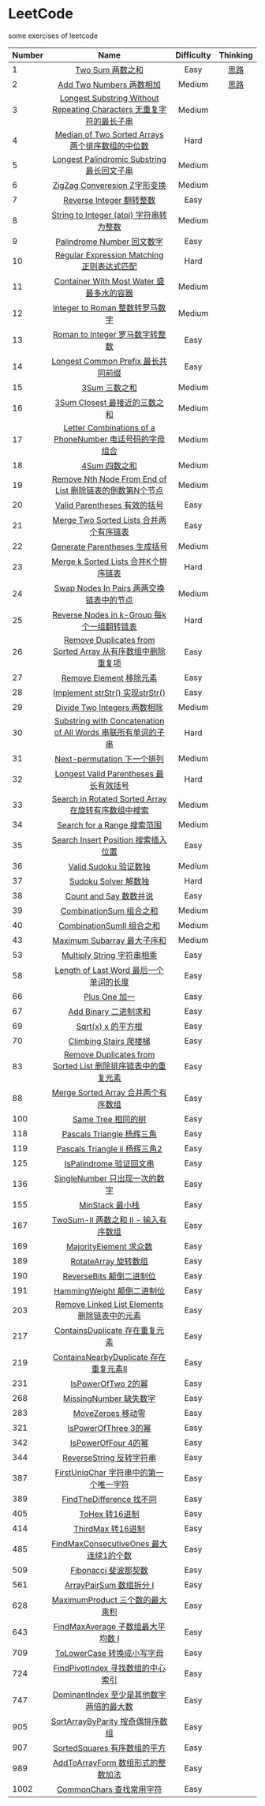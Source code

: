 # LeetCode

some exercises of leetcode

| Number | Name | Difficulty | Thinking |
| ------------- |:-------------:| :-----:| :-----:|  
| 1 | [Two Sum 两数之和](https://github.com/kaisa911/LeetCode/blob/master/Solutions/Easy/1-TwoSum.js) | Easy | [思路](https://github.com/kaisa911/LeetCode/issues/1)
| 2 | [Add Two Numbers 两数相加](https://github.com/kaisa911/LeetCode/blob/master/Solutions/Medium/2-AddTwoNumbers.js) | Medium | [思路](https://github.com/kaisa911/LeetCode/issues/2)
| 3 | [Longest Substring Without Repeating Characters 无重复字符的最长子串](https://github.com/kaisa911/LeetCode/blob/master/Solutions/Medium/3-LongestSubstringWithoutRepeatingCharacters%20.js) | Medium |
| 4 | [Median of Two Sorted Arrays 两个排序数组的中位数](https://github.com/kaisa911/LeetCode/blob/master/Solutions/Hard/4-MedianofTwoSortedArrays.js) | Hard |
| 5 | [Longest Palindromic Substring 最长回文子串](https://github.com/kaisa911/LeetCode/blob/master/Solutions/Medium/5-LongestPalindromicSubstring.js) | Medium |
| 6 | [ZigZag Converesion Z字形变换](https://github.com/kaisa911/LeetCode/blob/master/Solutions/Medium/6-ZigZagConveresion.js) | Medium |  
| 7 | [Reverse Integer 翻转整数](https://github.com/kaisa911/LeetCode/blob/master/Solutions/Easy/7-ReverseInteger.js) | Easy |
| 8 | [String to Integer (atoi) 字符串转为整数](https://github.com/kaisa911/LeetCode/blob/master/Solutions/Medium/8-StringtoInteger(atoi).js) | Medium |  
| 9 | [Palindrome Number 回文数字](https://github.com/kaisa911/LeetCode/blob/master/Solutions/Easy/9-PalindromeNumber.js) | Easy |  
| 10 | [Regular Expression Matching 正则表达式匹配](https://github.com/kaisa911/LeetCode/blob/master/Solutions/Hard/10-RegularExpressionMatching.js) | Hard |  
| 11 | [Container With Most Water 盛最多水的容器](https://github.com/kaisa911/LeetCode/blob/master/Solutions/Medium/11-ContainerWithMostWater.js) | Medium |  
| 12 | [Integer to Roman 整数转罗马数字](https://github.com/kaisa911/LeetCode/blob/master/Solutions/Medium/12-IntegertoRoman.js) | Medium |  
| 13 | [Roman to Integer 罗马数字转整数](https://github.com/kaisa911/LeetCode/blob/master/Solutions/Easy/13-RomantoInteger.js) | Easy |  
| 14 | [Longest Common Prefix 最长共同前缀](https://github.com/kaisa911/LeetCode/blob/master/Solutions/Easy/14-LongestCommonPrefix.js) | Easy |  
| 15 | [3Sum 三数之和](https://github.com/kaisa911/LeetCode/blob/master/Solutions/Medium/15-3Sum.js) | Medium |  
| 16 | [3Sum Closest 最接近的三数之和](https://github.com/kaisa911/LeetCode/blob/master/Solutions/Medium/16-3SumClosest.js) | Medium |
| 17 | [Letter Combinations of a PhoneNumber 电话号码的字母组合](https://github.com/kaisa911/LeetCode/blob/master/Solutions/Medium/17-LetterCombinationsofaPhoneNumber.js) | Medium |  
| 18 | [4Sum 四数之和](https://github.com/kaisa911/LeetCode/blob/master/Solutions/Medium/18-4Sum.js) | Medium |  
| 19 | [Remove Nth Node From End of List 删除链表的倒数第N个节点](https://github.com/kaisa911/LeetCode/blob/master/Solutions/Medium/19-RemoveNthNodeFromEndofList.js) | Medium |  
| 20 | [Valid Parentheses 有效的括号](https://github.com/kaisa911/LeetCode/blob/master/Solutions/Easy/20-ValidParentheses.js) | Easy |  
| 21 | [Merge Two Sorted Lists 合并两个有序链表](https://github.com/kaisa911/LeetCode/blob/master/Solutions/Easy/21-MergeTwoSortedLists.js) | Easy |  
| 22 | [Generate Parentheses 生成括号](https://github.com/kaisa911/LeetCode/blob/master/Solutions/Medium/22-GenerateParentheses.js) | Medium |  
| 23 | [Merge k Sorted Lists 合并K个排序链表](https://github.com/kaisa911/LeetCode/blob/master/Solutions/Hard/23-MergekSortedLists.js) | Hard |  
| 24 | [Swap Nodes In Pairs 两两交换链表中的节点](https://github.com/kaisa911/LeetCode/blob/master/Solutions/Medium/24-SwapNodesInPairs.js) | Medium |  
| 25| [Reverse Nodes in k-Group 每k个一组翻转链表](https://github.com/kaisa911/LeetCode/blob/master/Solutions/Hard/25-ReverseNodesInk-Group.js) | Hard |  
| 26 | [Remove Duplicates from Sorted Array 从有序数组中删除重复项](https://github.com/kaisa911/LeetCode/blob/master/Solutions/Easy/26-RemoveDuplicatesfromSortedArray.js) | Easy |
| 27 | [Remove Element 移除元素](https://github.com/kaisa911/LeetCode/blob/master/Solutions/Easy/27-RemoveElement.js) | Easy |
| 28 | [Implement strStr() 实现strStr()](https://github.com/kaisa911/LeetCode/blob/master/Solutions/Easy/28-ImplementstrStr().js) | Easy |  
| 29 | [Divide Two Integers 两数相除](https://github.com/kaisa911/LeetCode/blob/master/Solutions/Medium/29-DivideTwoIntegers.js) | Medium |  
| 30 | [Substring with Concatenation of All Words 串联所有单词的子串](https://github.com/kaisa911/LeetCode/blob/master/Solutions/Hard/30-SubstringwithConcatenationofAllWords.js) | Hard |  
| 31 | [Next-permutation 下一个排列](https://github.com/kaisa911/LeetCode/blob/master/Solutions/Medium/31-Next-permutation.js) | Medium |  
| 32 | [Longest Valid Parentheses 最长有效括号](https://github.com/kaisa911/LeetCode/blob/master/Solutions/Hard/32-LongestValidParentheses.js) | Hard |  
| 33 | [Search in Rotated Sorted Array 在旋转有序数组中搜索](https://github.com/kaisa911/LeetCode/blob/master/Solutions/Medium/33-SearchinRotatedSortedArray.js) | Medium |  
| 34 | [Search for a Range 搜索范围](https://github.com/kaisa911/LeetCode/blob/master/Solutions/Medium/34-SearchforaRange.js) | Medium |  
| 35 | [Search Insert Position 搜索插入位置](https://github.com/kaisa911/LeetCode/blob/master/Solutions/Easy/35-SearchInsertPosition.js) | Easy |  
| 36 | [Valid Sudoku 验证数独](https://github.com/kaisa911/LeetCode/blob/master/Solutions/Medium/36-ValidSudoku.js) | Medium |  
| 37 | [Sudoku Solver 解数独](https://github.com/kaisa911/LeetCode/blob/master/Solutions/Hard/37-SudokuSolver.js) | Hard |  
| 38 | [Count and Say 数数并说](https://github.com/kaisa911/LeetCode/blob/master/Solutions/Easy/38-CountandSay.js) | Easy |  
| 39 | [CombinationSum 组合之和](https://github.com/kaisa911/LeetCode/blob/master/Solutions/Medium/39-CombinationSum.js) | Medium |  
| 40 | [CombinationSumII 组合之和](https://github.com/kaisa911/LeetCode/blob/master/Solutions/Medium/40-CombinationSumII.js) | Medium |  
| 43 | [Maximum Subarray 最大子序和](https://github.com/kaisa911/LeetCode/blob/master/Solutions/Medium/43-MaximumSubarray.js) | Medium |  
| 53 | [Multiply String 字符串相乘](https://github.com/kaisa911/LeetCode/blob/master/Solutions/Medium/53-MultiplyString.js) | Easy |  
| 58 | [Length of Last Word 最后一个单词的长度](https://github.com/kaisa911/LeetCode/blob/master/Solutions/Easy/58-LengthofLastWord.js) | Easy |
| 66 | [Plus One 加一](https://github.com/kaisa911/LeetCode/blob/master/Solutions/Easy/66-PlusOne.js) | Easy |  
| 67 | [Add Binary 二进制求和](https://github.com/kaisa911/LeetCode/blob/master/Solutions/Easy/67-AddBinary.js) | Easy |  
| 69 | [Sqrt(x) x 的平方根](https://github.com/kaisa911/LeetCode/blob/master/Solutions/Easy/69-Sqrt(x).js) | Easy |  
| 70 | [Climbing Stairs 爬楼梯](https://github.com/kaisa911/LeetCode/blob/master/Solutions/Easy/70-ClimbingStairs.js) | Easy |
| 83 | [Remove Duplicates from Sorted List 删除排序链表中的重复元素](https://github.com/kaisa911/LeetCode/blob/master/Solutions/Easy/83-RemoveDuplicatesfromSortedList.js) | Easy |
| 88 | [Merge Sorted Array 合并两个有序数组](https://github.com/kaisa911/LeetCode/blob/master/Solutions/Easy/88-MergeSortedArray.js) | Easy |
| 100 | [Same Tree 相同的树](https://github.com/kaisa911/LeetCode/blob/master/Solutions/Easy/100-SameTree.js) | Easy |
| 118 | [Pascals Triangle 杨辉三角](https://github.com/kaisa911/LeetCode/blob/master/Solutions/Easy/118-PascalsTriangle.js) | Easy |
| 119 | [Pascals Triangle ii 杨辉三角2](https://github.com/kaisa911/LeetCode/blob/master/Solutions/Easy/119-PascalsTriangleii.js) | Easy |
| 125 | [IsPalindrome 验证回文串](https://github.com/kaisa911/LeetCode/blob/master/Solutions/Easy/125-isPalindrome.js) | Easy |
| 136 | [SingleNumber 只出现一次的数字](https://github.com/kaisa911/LeetCode/blob/master/Solutions/Easy/136-singleNumber.js) | Easy |
| 155 | [MinStack 最小栈](https://github.com/kaisa911/LeetCode/blob/master/Solutions/Easy/155-MinStack.js) | Easy |
| 167 | [TwoSum-II 两数之和 II - 输入有序数组](https://github.com/kaisa911/LeetCode/blob/master/Solutions/Easy/167-TwoSumII.js) | Easy |
| 169 | [MajorityElement 求众数](https://github.com/kaisa911/LeetCode/blob/master/Solutions/Easy/169-majorityElement.js) | Easy |
| 189 | [RotateArray 旋转数组](https://github.com/kaisa911/LeetCode/blob/master/Solutions/Easy/189-rotateArray.js) | Easy |
| 190 | [ReverseBits 颠倒二进制位](https://github.com/kaisa911/LeetCode/blob/master/Solutions/Easy/190-reverseBits.js) | Easy |
| 191 | [HammingWeight 颠倒二进制位](https://github.com/kaisa911/LeetCode/blob/master/Solutions/Easy/191-hammingWeight.js) | Easy |
| 203 | [Remove Linked List Elements 删除链表中的元素](https://github.com/kaisa911/LeetCode/blob/master/Solutions/Easy/203-RemoveLinkedListElements.js) | Easy |
| 217 | [ContainsDuplicate 存在重复元素](https://github.com/kaisa911/LeetCode/blob/master/Solutions/Easy/217-containsDuplicate.js) | Easy |
| 219 | [ContainsNearbyDuplicate 存在重复元素II](https://github.com/kaisa911/LeetCode/blob/master/Solutions/Easy/219-containsNearbyDuplicate.js) | Easy |
| 231 | [IsPowerOfTwo 2的幂](https://github.com/kaisa911/LeetCode/blob/master/Solutions/Easy/231-isPowerOfTwo.js) | Easy |
| 268 | [MissingNumber 缺失数字](https://github.com/kaisa911/LeetCode/blob/master/Solutions/Easy/268-missingNumber.js) | Easy |
| 283 | [MoveZeroes 移动零](https://github.com/kaisa911/LeetCode/blob/master/Solutions/Easy/283-moveZeroes.js) | Easy |
| 321 | [IsPowerOfThree 3的幂](https://github.com/kaisa911/LeetCode/blob/master/Solutions/Easy/321-isPowerOfThree.js) | Easy |
| 342 | [IsPowerOfFour 4的幂](https://github.com/kaisa911/LeetCode/blob/master/Solutions/Easy/342-isPowerOfFour.js) | Easy |
| 344 | [ReverseString  反转字符串](https://github.com/kaisa911/LeetCode/blob/master/Solutions/Easy/344-reverseString.js) | Easy |
| 387 | [FirstUniqChar  字符串中的第一个唯一字符](https://github.com/kaisa911/LeetCode/blob/master/Solutions/Easy/387-firstUniqChar.js) | Easy |
| 389 | [FindTheDifference 找不同](https://github.com/kaisa911/LeetCode/blob/master/Solutions/Easy/389-findTheDifference.js) | Easy |
| 405 | [ToHex 转16进制](https://github.com/kaisa911/LeetCode/blob/master/Solutions/Easy/405-ToHex.js) | Easy |
| 414 | [ThirdMax 转16进制](https://github.com/kaisa911/LeetCode/blob/master/Solutions/Easy/414-thirdMax.js) | Easy |
| 485 | [FindMaxConsecutiveOnes 最大连续1的个数](https://github.com/kaisa911/LeetCode/blob/master/Solutions/Easy/485-findMaxConsecutiveOnes.js) | Easy |
| 509 | [Fibonacci 斐波那契数](https://github.com/kaisa911/LeetCode/blob/master/Solutions/Easy/509-Fibonacci.js) | Easy |
| 561 | [ArrayPairSum 数组拆分 I](https://github.com/kaisa911/LeetCode/blob/master/Solutions/Easy/561-arrayPairSum.js) | Easy |
| 628 | [MaximumProduct 三个数的最大乘积](https://github.com/kaisa911/LeetCode/blob/master/Solutions/Easy/628-maximumProduct.js) | Easy |
| 643 | [FindMaxAverage 子数组最大平均数 I](https://github.com/kaisa911/LeetCode/blob/master/Solutions/Easy/643-findMaxAverage.js) | Easy |
| 709 | [ToLowerCase 转换成小写字母](https://github.com/kaisa911/LeetCode/blob/master/Solutions/Easy/709-toLowerCase.js) | Easy |
| 724 | [FindPivotIndex 寻找数组的中心索引](https://github.com/kaisa911/LeetCode/blob/master/Solutions/Easy/724-FindPivotIndex.js) | Easy |
| 747 | [DominantIndex 至少是其他数字两倍的最大数](https://github.com/kaisa911/LeetCode/blob/master/Solutions/Easy/747-dominantIndex.js) | Easy |
| 905 | [SortArrayByParity 按奇偶排序数组](https://github.com/kaisa911/LeetCode/blob/master/Solutions/Easy/905-sortArrayByParity.js) | Easy |
| 907 | [SortedSquares 有序数组的平方](https://github.com/kaisa911/LeetCode/blob/master/Solutions/Easy/907-sortedSquares.js) | Easy |
| 989 | [AddToArrayForm 数组形式的整数加法](https://github.com/kaisa911/LeetCode/blob/master/Solutions/Easy/989-addToArrayForm.js) | Easy |
| 1002 | [CommonChars 查找常用字符](https://github.com/kaisa911/LeetCode/blob/master/Solutions/Easy/1002-commonChars.js) | Easy |